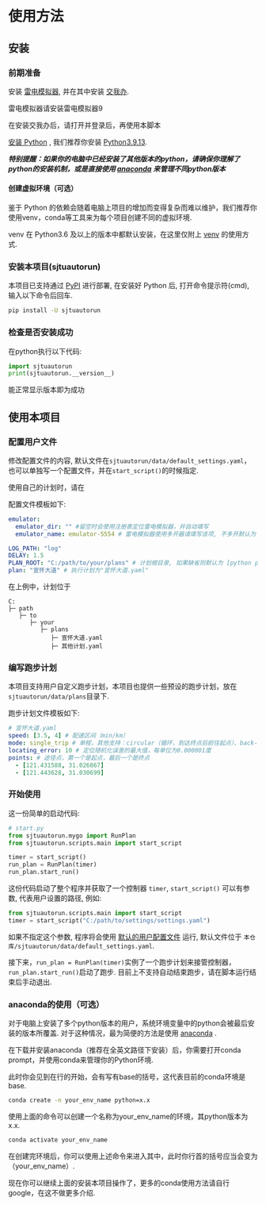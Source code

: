 # 使用方法

## 安装

### 前期准备

安装 [雷电模拟器](https://www.ldmnq.com/), 并在其中安装 [交我办](https://net.sjtu.edu.cn/wlfw/jwbApp.htm).

雷电模拟器请安装雷电模拟器9

在安装交我办后，请打开并登录后，再使用本脚本

[安装 Python](https://zhuanlan.zhihu.com/p/111168324) , 我们推荐你安装 [Python3.9.13](https://www.python.org/downloads/release/python-3913/).

***特别提醒：如果你的电脑中已经安装了其他版本的python，请确保你理解了python的安装机制，或是直接使用 [anaconda](#anaconda的使用可选) 来管理不同python版本***

#### 创建虚拟环境（可选）

鉴于 Python 的依赖会随着电脑上项目的增加而变得复杂而难以维护，我们推荐你使用venv，conda等工具来为每个项目创建不同的虚拟环境.

venv 在 Python3.6 及以上的版本中都默认安装，在这里仅附上 [venv](https://zhuanlan.zhihu.com/p/341481537) 的使用方式.

### 安装本项目(sjtuautorun)

本项目已支持通过 [PyPI](https://pypi.org/project/sjtuautorun/) 进行部署, 在安装好 Python 后, 打开命令提示符(cmd), 输入以下命令后回车.

```bash
pip install -U sjtuautorun
```

### 检查是否安装成功

在python执行以下代码:

```python
import sjtuautorun
print(sjtuautorun.__version__)
```

能正常显示版本即为成功

## 使用本项目

### 配置用户文件

修改配置文件的内容, 默认文件在`sjtuautorun/data/default_settings.yaml`，也可以单独写一个配置文件，并在`start_script()`的时候指定.

使用自己的计划时，请在

配置文件模板如下:

```yaml
emulator:
  emulator_dir: "" #留空时会使用注册表定位雷电模拟器，并自动填写
  emulator_name: emulator-5554 # 雷电模拟器使用多开器请填写该项, 不多开默认为 "emulator-5554"

LOG_PATH: "log"
DELAY: 1.5
PLAN_ROOT: "C:/path/to/your/plans" # 计划根目录, 如果缺省则默认为 [python packages 目录]/sjtuautorun/data/plans
plan: "宣怀大道" # 执行计划为"宣怀大道.yaml"
```
在上例中，计划位于

```
C:
├─ path
   ├─ to
      ├─ your
         ├─ plans
            ├─ 宣怀大道.yaml
            ├─ 其他计划.yaml
```

### 编写跑步计划

本项目支持用户自定义跑步计划，本项目也提供一些预设的跑步计划，放在`sjtuautorun/data/plans`目录下.

跑步计划文件模板如下:

```yaml
# 宣怀大道.yaml
speed: [3.5, 4] # 配速区间（min/km）
mode: single_trip # 单程，其他支持：circular（循环，到达终点后前往起点）、back-and-forth（往返跑）
locating_error: 10 # 定位随机化误差的最大值，每单位为0.000001度
points: # 途径点，第一个是起点，最后一个是终点
  - [121.431588, 31.026867]
  - [121.443628, 31.030699]
```

### 开始使用

这一份简单的启动代码:

```python
# start.py
from sjtuautorun.mygo import RunPlan
from sjtuautorun.scripts.main import start_script

timer = start_script()
run_plan = RunPlan(timer)
run_plan.start_run()
```

这份代码启动了整个程序并获取了一个控制器 `timer`, `start_script()` 可以有参数, 代表用户设置的路径, 例如:

```python
from sjtuautorun.scripts.main import start_script
timer = start_script("C:/path/to/settings/settings.yaml")
```

如果不指定这个参数, 程序将会使用
[默认的用户配置文件](../sjtuautorun/data/default_settings.yaml)
运行, 默认文件位于 `本仓库/sjtuautorun/data/default_settings.yaml`.

接下来，`run_plan = RunPlan(timer)`实例了一个跑步计划来接管控制器，`run_plan.start_run()`启动了跑步.
目前上不支持自动结束跑步，请在脚本运行结束后手动退出.

### anaconda的使用（可选）

对于电脑上安装了多个python版本的用户，系统环境变量中的python会被最后安装的版本所覆盖. 对于这种情况，最为简便的方法是使用 [anaconda](https://www.anaconda.com/download) .


在下载并安装anaconda（推荐在全英文路径下安装）后，你需要打开conda prompt，并使用conda来管理你的Python环境.

此时你会见到在行的开始，会有写有base的括号，这代表目前的conda环境是base.

```bash
conda create -n your_env_name python=x.x
```

使用上面的命令可以创建一个名称为your_env_name的环境，其python版本为x.x.

```bash
conda activate your_env_name
```

在创建完环境后，你可以使用上述命令来进入其中，此时你行首的括号应当会变为（your_env_name）.

现在你可以继续上面的安装本项目操作了，更多的conda使用方法请自行google，在这不做更多介绍.
